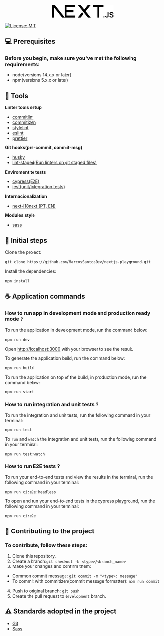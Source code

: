 <div align="center">
    <img src="./public/next.svg" width="200" alt="Logo Nexjs">
</div>

[![License: MIT](https://img.shields.io/badge/License-MIT-blue.svg)](https://opensource.org/licenses/MIT)

## 💻 Prerequisites

### Before you begin, make sure you've met the following requirements:

- node(versions 14.x.x or later)
- npm(versions 5.x.x or later)

## 🔨 Tools

**Linter tools setup**

- [commitlint](https://commitlint.js.org/)
- [commitizen](https://commitizen-tools.github.io/commitizen/)
- [stylelint](https://stylelint.io/)
- [eslint](https://eslint.org/)
- [prettier](https://prettier.io/)

**Git hooks(pre-commit, commit-msg)**

- [husky](https://typicode.github.io/husky/)
- [lint-staged(Run linters on git staged files)](https://github.com/okonet/lint-staged)

**Enviroment to tests**

- [cypress(E2E)](https://www.cypress.io/)
- [jest(unit/integration tests)](https://jestjs.io/pt-BR/)

**Internacionalization**

- [next-i18next (PT, EN)](https://next.i18next.com/)

**Modules style**

- [sass](https://sass-lang.com/)

## 🚀 Initial steps

Clone the project:

```
git clone https://github.com/MarcosSantosDev/nextjs-playground.git
```

Install the dependencies:

```
npm install
```

## ☕ Application commands

### How to run app in development mode and production ready mode ?

To run the application in development mode, run the command below:

```
npm run dev
```

Open [http://localhost:3000](http://localhost:3000) with your browser to see the result.

To generate the application build, run the command below:

```
npm run build
```

To run the application on top of the build, in production mode, run the command below:

```
npm run start
```

### How to run integration and unit tests ?

To run the integration and unit tests, run the following command in your terminal:

```
npm run test
```

To `run` and `watch` the integration and unit tests, run the following command in your terminal:

```
npm run test:watch
```

### How to run E2E tests ?

To run your end-to-end tests and view the results in the terminal, run the following command in your terminal:

```
npm run ci:e2e:headless
```

To open and run your end-to-end tests in the cypress playground, run the following command in your terminal:

```
npm run ci:e2e
```

## 🤝 Contributing to the project

### To contribute, follow these steps:

1. Clone this repository.
2. Create a branch:`git checkout -b <type>/<branch_name>`
3. Make your changes and confirm them:

- Common commit message: `git commit -m "<type>: message"`
- To commit with commitizen(commit message formatter): `npm run commit`

4. Push to original branch: `git push`
5. Create the pull request to `development` branch.

## :warning: Standards adopted in the project

- [Git](./docs/git.md)
- [Sass](./docs/sass.md)
